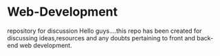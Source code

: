 # Web-Development
repository for discussion
Hello guys....this repo has been created for discussing ideas,resources and any doubts pertaining to front and back-end web development.
